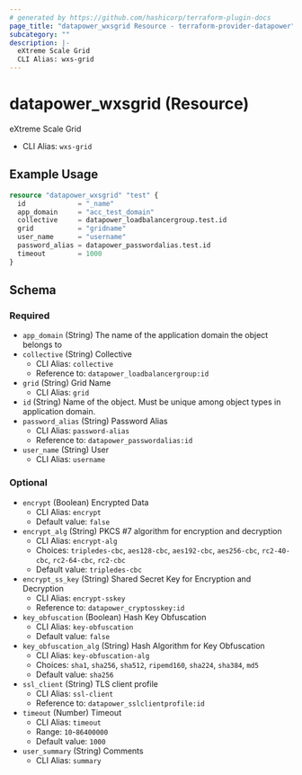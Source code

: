 ```yaml
---
# generated by https://github.com/hashicorp/terraform-plugin-docs
page_title: "datapower_wxsgrid Resource - terraform-provider-datapower"
subcategory: ""
description: |-
  eXtreme Scale Grid
  CLI Alias: wxs-grid
---
```


# datapower_wxsgrid (Resource)

eXtreme Scale Grid
  - CLI Alias: `wxs-grid`

## Example Usage

```terraform
resource "datapower_wxsgrid" "test" {
  id             = "_name"
  app_domain     = "acc_test_domain"
  collective     = datapower_loadbalancergroup.test.id
  grid           = "gridname"
  user_name      = "username"
  password_alias = datapower_passwordalias.test.id
  timeout        = 1000
}
```

<!-- schema generated by tfplugindocs -->
## Schema

### Required

- `app_domain` (String) The name of the application domain the object belongs to
- `collective` (String) Collective
  - CLI Alias: `collective`
  - Reference to: `datapower_loadbalancergroup:id`
- `grid` (String) Grid Name
  - CLI Alias: `grid`
- `id` (String) Name of the object. Must be unique among object types in application domain.
- `password_alias` (String) Password Alias
  - CLI Alias: `password-alias`
  - Reference to: `datapower_passwordalias:id`
- `user_name` (String) User
  - CLI Alias: `username`

### Optional

- `encrypt` (Boolean) Encrypted Data
  - CLI Alias: `encrypt`
  - Default value: `false`
- `encrypt_alg` (String) PKCS #7 algorithm for encryption and decryption
  - CLI Alias: `encrypt-alg`
  - Choices: `tripledes-cbc`, `aes128-cbc`, `aes192-cbc`, `aes256-cbc`, `rc2-40-cbc`, `rc2-64-cbc`, `rc2-cbc`
  - Default value: `tripledes-cbc`
- `encrypt_ss_key` (String) Shared Secret Key for Encryption and Decryption
  - CLI Alias: `encrypt-sskey`
  - Reference to: `datapower_cryptosskey:id`
- `key_obfuscation` (Boolean) Hash Key Obfuscation
  - CLI Alias: `key-obfuscation`
  - Default value: `false`
- `key_obfuscation_alg` (String) Hash Algorithm for Key Obfuscation
  - CLI Alias: `key-obfuscation-alg`
  - Choices: `sha1`, `sha256`, `sha512`, `ripemd160`, `sha224`, `sha384`, `md5`
  - Default value: `sha256`
- `ssl_client` (String) TLS client profile
  - CLI Alias: `ssl-client`
  - Reference to: `datapower_sslclientprofile:id`
- `timeout` (Number) Timeout
  - CLI Alias: `timeout`
  - Range: `10`-`86400000`
  - Default value: `1000`
- `user_summary` (String) Comments
  - CLI Alias: `summary`
